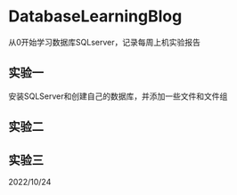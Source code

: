 # DatabaseLearningBlog
从0开始学习数据库SQLserver，记录每周上机实验报告
## 实验一
安装SQLServer和创建自己的数据库，并添加一些文件和文件组
## 实验二

## 实验三
2022/10/24
